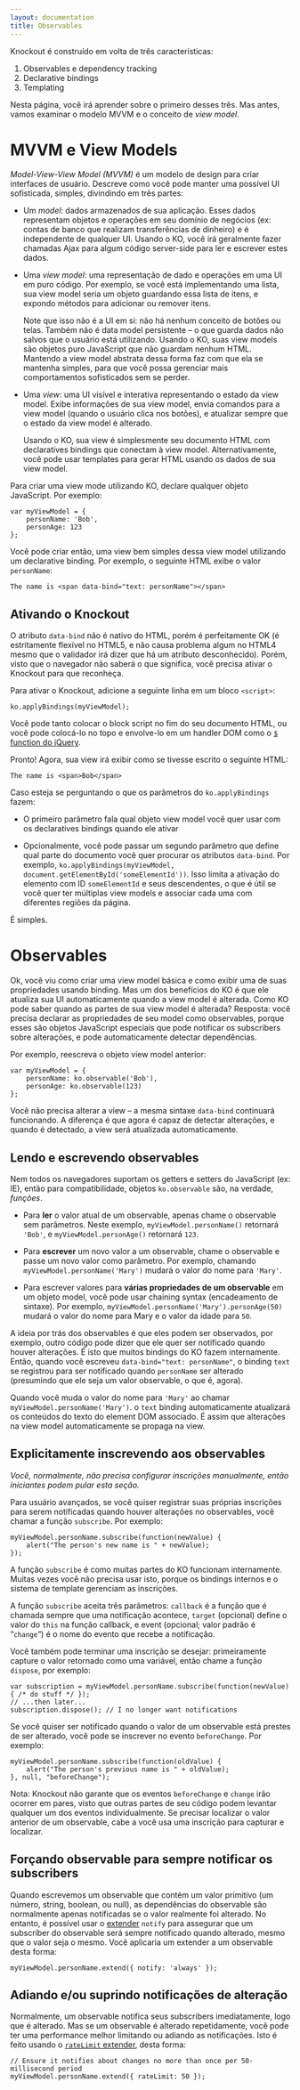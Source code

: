 ```yaml
---
layout: documentation
title: Observables
---
```


Knockout é construído em volta de três características:

1. Observables e dependency tracking
1. Declarative bindings
1. Templating

Nesta página, você irá aprender sobre o primeiro desses três. Mas antes, vamos examinar o modelo MVVM e o conceito de *view model*.

# MVVM e View Models

*Model-View-View Model (MVVM)* é um modelo de design para criar interfaces de usuário. Descreve como você pode manter uma possível UI sofisticada, simples, divindindo em três partes:

  * Um *model*: dados armazenados de sua aplicação. Esses dados representam objetos e operações em seu domínio de negócios (ex: contas de banco que realizam transferências de dinheiro) e é independente de qualquer UI. Usando o KO, você irá geralmente fazer chamadas Ajax para algum código server-side para ler e escrever estes dados.

  * Uma *view model*: uma representação de dado e operações em uma UI em puro código. Por exemplo, se você está implementando uma lista, sua view model seria um objeto guardando essa lista de itens, e expondo métodos para adicionar ou remover itens.

    Note que isso não é a UI em si: não há nenhum conceito de botões ou telas. Também não é data model persistente – o que guarda dados não salvos que o usuário está utilizando. Usando o KO, suas view models são objetos puro JavaScript que não guardam nenhum HTML. Mantendo a view model abstrata dessa forma faz com que ela se mantenha simples, para que você possa gerenciar mais comportamentos sofisticados sem se perder.

  * Uma *view*: uma UI visível e interativa representando o estado da view model. Exibe informações de sua view model, envia comandos para a view model (quando o usuário clica nos botões), e atualizar sempre que o estado da view model é alterado.

    Usando o KO, sua view é simplesmente seu documento HTML com declaratives bindings que conectam à view model. Alternativamente, você pode usar templates para gerar HTML usando os dados de sua view model.

Para criar uma view mode utilizando KO, declare qualquer objeto JavaScript. Por exemplo:

    var myViewModel = {
        personName: 'Bob',
        personAge: 123
    };

Você pode criar então, uma view bem simples dessa view model utilizando um declarative binding. Por exemplo, o seguinte HTML exibe o valor `personName`:

    The name is <span data-bind="text: personName"></span>

## Ativando o Knockout

O atributo `data-bind` não é nativo do HTML, porém é perfeitamente OK (é estritamente flexível no HTML5, e não causa problema algum no HTML4 mesmo que o validador irá dizer que há um atributo desconhecido). Porém, visto que o navegador não saberá o que significa, você precisa ativar o Knockout para que reconheça.

Para ativar o Knockout, adicione a seguinte linha em um bloco `<script>`:

    ko.applyBindings(myViewModel);

Você pode tanto colocar o block script no fim do seu documento HTML, ou você pode colocá-lo no topo e envolve-lo em um handler DOM como o [`$` function do jQuery](http://api.jquery.com/jQuery/#jQuery3).

Pronto! Agora, sua view irá exibir como se tivesse escrito o seguinte HTML:

    The name is <span>Bob</span>

Caso esteja se perguntando o que os parâmetros do `ko.applyBindings` fazem:

* O primeiro parâmetro fala qual objeto view model você quer usar com os declaratives bindings quando ele ativar

* Opcionalmente, você pode passar um segundo parâmetro que define qual parte do documento você quer procurar os atributos `data-bind`. Por exemplo, `ko.applyBindings(myViewModel, document.getElementById('someElementId'))`. Isso limita a ativação do elemento com ID `someElementId` e seus descendentes, o que é útil se você quer ter múltiplas view models e associar cada uma com diferentes regiões da página.

É simples.

# Observables

Ok, você viu como criar uma view model básica e como exibir uma de suas propriedades usando binding. Mas um dos benefícios do KO é que ele atualiza sua UI automaticamente quando a view model é alterada. Como KO pode saber quando as partes de sua view model é alterada? Resposta: você precisa declarar as propriedades de seu model como observables, porque esses são objetos JavaScript especiais que pode notificar os subscribers sobre alterações, e pode automaticamente detectar dependências.

Por exemplo, reescreva o objeto view model anterior:

    var myViewModel = {
        personName: ko.observable('Bob'),
        personAge: ko.observable(123)
    };

Você não precisa alterar a view – a mesma sintaxe `data-bind` continuará funcionando. A diferença é que agora é capaz de detectar alterações, e quando é detectado, a view será atualizada automaticamente.

## Lendo e escrevendo observables

Nem todos os navegadores suportam os getters e setters do JavaScript (ex: IE), então para compatibilidade, objetos `ko.observable` são, na verdade, *funções*.

* Para **ler** o valor atual de um observable, apenas chame o observable sem parâmetros. Neste exemplo, `myViewModel.personName()` retornará `'Bob'`, e `myViewModel.personAge()` retornará `123`.

* Para **escrever** um novo valor a um observable, chame o observable e passe um novo valor como parâmetro. Por exemplo, chamando `myViewModel.personName('Mary')` mudará o valor do nome para `'Mary'`.

* Para escrever valores para **várias propriedades de um observable** em um objeto model, você pode usar chaining syntax (encadeamento de sintaxe). Por exemplo, `myViewModel.personName('Mary').personAge(50)` mudará o valor do nome para Mary e o valor da idade para `50`.

A ideia por trás dos observables é que eles podem ser observados, por exemplo, outro código pode dizer que ele quer ser notificado quando houver alterações. É isto que muitos bindings do KO fazem internamente. Então, quando você escreveu `data-bind="text: personName"`, o binding `text` se registrou para ser notificado quando `personName` ser alterado (presumindo que ele seja um valor observable, o que é, agora).

Quando você muda o valor do nome para `'Mary'` ao chamar `myViewModel.personName('Mary')`. o `text` binding automaticamente atualizará os conteúdos do texto do element DOM associado. É assim que alterações na view model automaticamente se propaga na view.

## Explicitamente inscrevendo aos observables

*Você, normalmente, não precisa configurar inscrições manualmente, então iniciantes podem pular esta seção.*

Para usuário avançados, se você quiser registrar suas próprias inscrições para serem notificadas quando houver alterações no observables, você chamar a função `subscribe`. Por exemplo:

    myViewModel.personName.subscribe(function(newValue) {
        alert("The person's new name is " + newValue);
    });

A função `subscribe` é como muitas partes do KO funcionam internamente. Muitas vezes você não precisa usar isto, porque os bindings internos e o sistema de template gerenciam as inscrições.

A função `subscribe` aceita três parâmetros: `callback` é a função que é chamada sempre que uma notificação acontece, `target` (opcional) define o valor do `this` na função callback, e event (opcional; valor padrão é “`change`“) é o nome do evento que recebe a notificação.

Você também pode terminar uma inscrição se desejar: primeiramente capture o valor retornado como uma variável, então chame a função `dispose`, por exemplo:

    var subscription = myViewModel.personName.subscribe(function(newValue) { /* do stuff */ });
    // ...then later...
    subscription.dispose(); // I no longer want notifications

Se você quiser ser notificado quando o valor de um observable está prestes de ser alterado, você pode se inscrever no evento `beforeChange`. Por exemplo:

    myViewModel.personName.subscribe(function(oldValue) {
        alert("The person's previous name is " + oldValue);
    }, null, "beforeChange");
    
Nota: Knockout não garante que os eventos `beforeChange` e `change` irão ocorrer em pares, visto que outras partes de seu código podem levantar qualquer um dos eventos individualmente. Se precisar localizar o valor anterior de um observable, cabe a você usa uma inscrição para capturar e localizar.

## Forçando observable para sempre notificar os subscribers

Quando escrevemos um observable que contém um valor primitivo (um número, string, boolean, ou null), as dependências do observable são normalmente apenas notificadas se o valor realmente foi alterado. No entanto, é possível usar o [extender](extenders.html) `notify` para assegurar que um subscriber do observable será sempre notificado quando alterado, mesmo que o valor seja o mesmo. Você aplicaria um extender a um observable desta forma:

    myViewModel.personName.extend({ notify: 'always' });

## Adiando e/ou suprindo notificações de alteração

Normalmente, um observable notifica seus subscribers imediatamente, logo que é alterado. Mas se um observable é alterado repetidamente, você pode ter uma performance melhor limitando ou adiando as notificações. Isto é feito usando o [`rateLimit` extender](rateLimit-observable.html), desta forma:

    // Ensure it notifies about changes no more than once per 50-millisecond period
    myViewModel.personName.extend({ rateLimit: 50 });
